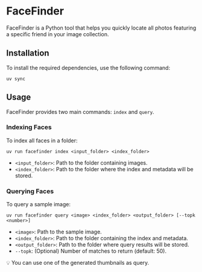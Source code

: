# FaceFinder
FaceFinder is a Python tool that helps you quickly locate all photos featuring a specific friend in your image collection.

## Installation
To install the required dependencies, use the following command:
```
uv sync
```

## Usage

FaceFinder provides two main commands: `index` and `query`.

### Indexing Faces
To index all faces in a folder:

```
uv run facefinder index <input_folder> <index_folder>
```

- `<input_folder>`: Path to the folder containing images.
- `<index_folder>`: Path to the folder where the index and metadata will be stored.


### Querying Faces
To query a sample image:

```
uv run facefinder query <image> <index_folder> <output_folder> [--topk <number>]
```

- `<image>`: Path to the sample image.
- `<index_folder>`: Path to the folder containing the index and metadata.
- `<output_folder>`: Path to the folder where query results will be stored.
- `--topk`: (Optional) Number of matches to return (default: 50).

💡 You can use one of the generated thumbnails as query.

